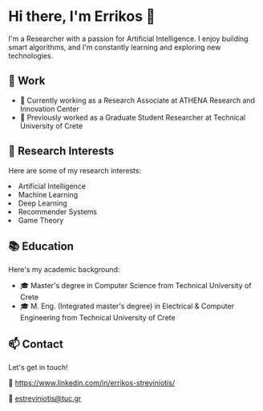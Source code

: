<!-- Header -->
<h1>Hi there, I'm Errikos 👋</h1>

<!-- Introduction -->
<p>I'm a Researcher with a passion for Artificial Intelligence. I enjoy building smart algorithms, and I'm constantly learning and exploring new technologies.</p>

<!-- Work -->
<h2>💼 Work</h2>

<ul>
  <li>🔭 Currently working as a Research Associate at ATHENA Research and Innovation Center</li>
  <li>🌟 Previously worked as a Graduate Student Researcher at Technical University of Crete</li>
</ul>

<!-- Skills -->
<h2>🚀 Research Interests</h2>

<p>Here are some of my research interests:</p>
<u1>
  <li>Artificial Intelligence</li>
  <li>Machine Learning</li>
  <li>Deep Learning</li>
  <li>Recommender Systems</li>
  <li>Game Theory</li>
</u1>

<!-- Education -->
<h2>📚 Education</h2>

<p>Here's my academic background:</p>

<ul>
  <li>🎓 Master's degree in Computer Science from Technical University of Crete</li>
  <li>🎓 M. Eng. (Integrated master's degree) in Electrical & Computer Engineering from Technical University of Crete</li>
</ul>

<!-- Contact -->
<h2>📫 Contact</h2>

<p>Let's get in touch!</p>

🔗 https://www.linkedin.com/in/errikos-streviniotis/

📧 estreviniotis@tuc.gr

